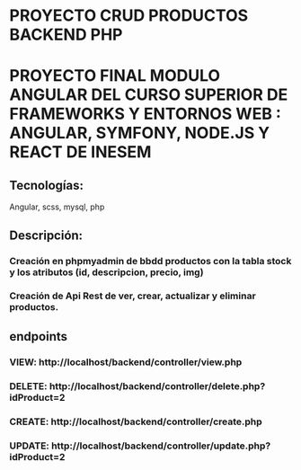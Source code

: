# PROYECTO CRUD PRODUCTOS BACKEND PHP
# PROYECTO FINAL MODULO ANGULAR DEL CURSO SUPERIOR DE FRAMEWORKS Y ENTORNOS WEB : ANGULAR, SYMFONY, NODE.JS Y REACT DE INESEM

## Tecnologías:
Angular, scss, mysql, php

## Descripción:
### Creación en phpmyadmin de bbdd productos con la tabla stock y los atributos (id, descripcion, precio, img)
### Creación de Api Rest de ver, crear, actualizar y eliminar productos.

## endpoints
### VIEW: http://localhost/backend/controller/view.php
### DELETE: http://localhost/backend/controller/delete.php?idProduct=2
### CREATE: http://localhost/backend/controller/create.php
### UPDATE: http://localhost/backend/controller/update.php?idProduct=2